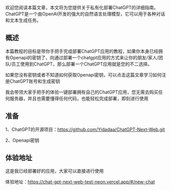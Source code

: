 欢迎您阅读本篇文章，本文将为您提供关于私有化部署ChatGPT的详细指南。ChatGPT是一个由OpenAI开发的强大的自然语言处理模型，它可以用于各种对话和文本生成任务。

## 概述

本篇教程的目标是带你手把手完成部署ChatGPT应用的教程，如果你本身已经拥有Openapi的密钥了，向通过部署一个chatgpt应用的方式来让你的朋友/家人/团队/员工使用到ChatGPT，那么部署一个ChatGPT应用就是您的不二选择。

如果您没有密钥或者不知道如何获取Openapi密钥，可以点击这篇文章学习如何注册ChatGPT账号和生成密钥

我会带领大家手把手的体验一键部署拥有自己的ChatGPT应用，您无需去购买任何服务器，并且也需要懂得任何代码，也能轻松完成部署，即刻进行使用

## 准备

1、ChatGPT的开源项目：https://github.com/Yidadaa/ChatGPT-Next-Web.git

2、Openapi密钥



## 体验地址

这是我已经部署好的应用，大家可以直接进行使用

体验地址：https://chat-gpt-next-web-test-neon.vercel.app/#/new-chat

